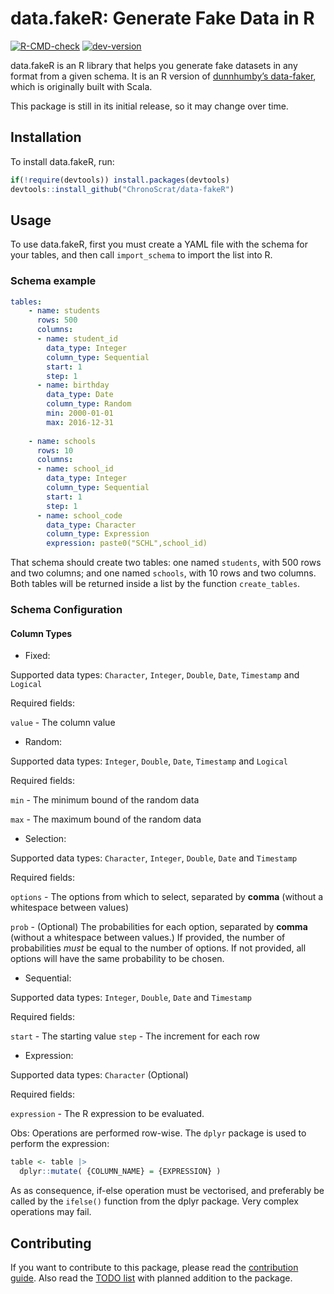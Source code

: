 
<!-- README.md is generated from README.Rmd. Please edit that file -->

# data.fakeR: Generate Fake Data in R

<!-- badges: start -->

[![R-CMD-check](https://github.com/ChronoScrat/data-fakeR/workflows/R-CMD-check/badge.svg)](https://github.com/ChronoScrat/data-fakeR/actions)
[![dev-version](https://img.shields.io/badge/dev--version-0.1.0-blue)](https://github.com/ChronoScrat/data-fakeR/releases/tag/0.1.0)

<!-- badges: end -->

data.fakeR is an R library that helps you generate fake datasets in any
format from a given schema. It is an R version of [dunnhumby’s
data-faker](https://github.com/dunnhumby/data-fake), which is originally
built with Scala.

This package is still in its initial release, so it may change over
time.

## Installation

To install data.fakeR, run:

``` r
if(!require(devtools)) install.packages(devtools)
devtools::install_github("ChronoScrat/data-fakeR")
```

## Usage

To use data.fakeR, first you must create a YAML file with the schema for
your tables, and then call `import_schema` to import the list into R.

### Schema example

``` yaml
tables:
    - name: students
      rows: 500
      columns:
      - name: student_id
        data_type: Integer
        column_type: Sequential
        start: 1
        step: 1
      - name: birthday
        data_type: Date
        column_type: Random
        min: 2000-01-01
        max: 2016-12-31
    
    - name: schools
      rows: 10
      columns:
      - name: school_id
        data_type: Integer
        column_type: Sequential
        start: 1
        step: 1
      - name: school_code
        data_type: Character
        column_type: Expression
        expression: paste0("SCHL",school_id)
```

That schema should create two tables: one named `students`, with 500
rows and two columns; and one named `schools`, with 10 rows and two
columns. Both tables will be returned inside a list by the function
`create_tables`.

### Schema Configuration

#### Column Types

-   Fixed:

Supported data types: `Character`, `Integer`, `Double`, `Date`,
`Timestamp` and `Logical`

Required fields:

`value` - The column value

-   Random:

Supported data types: `Integer`, `Double`, `Date`, `Timestamp` and
`Logical`

Required fields:

`min` - The minimum bound of the random data

`max` - The maximum bound of the random data

-   Selection:

Supported data types: `Character`, `Integer`, `Double`, `Date` and
`Timestamp`

Required fields:

`options` - The options from which to select, separated by **comma**
(without a whitespace between values)

`prob` - (Optional) The probabilities for each option, separated by
**comma** (without a whitespace between values.) If provided, the number
of probabilities *must* be equal to the number of options. If not
provided, all options will have the same probability to be chosen.

-   Sequential:

Supported data types: `Integer`, `Double`, `Date` and `Timestamp`

Required fields:

`start` - The starting value `step` - The increment for each row

-   Expression:

Supported data types: `Character` (Optional)

Required fields:

`expression` - The R expression to be evaluated.

Obs: Operations are performed row-wise. The `dplyr` package is used to
perform the expression:

``` r
table <- table |>
  dplyr::mutate( {COLUMN_NAME} = {EXPRESSION} )
```

As as consequence, if-else operation must be vectorised, and preferably
be called by the `ifelse()` function from the dplyr package. Very
complex operations may fail.

## Contributing

If you want to contribute to this package, please read the [contribution
guide](https://github.com/ChronoScrat/data-fakeR/blob/main/.github/CONTRIBUTING.md).
Also read the [TODO
list](https://github.com/ChronoScrat/data-fakeR/blob/main/.github/TODO.md)
with planned addition to the package.

